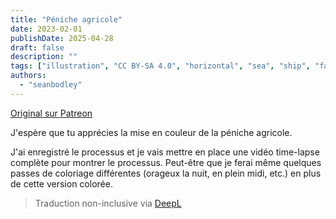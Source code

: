 ```yaml
---
title: "Péniche agricole"
date: 2023-02-01
publishDate: 2025-04-28
draft: false
description: ""
tags: ["illustration", "CC BY-SA 4.0", "horizontal", "sea", "ship", "farming", "wind turbine"]
authors:
  - "seanbodley"
---
```


[Original sur Patreon](https://www.patreon.com/posts/painted-farming-78049477)

J'espère que tu apprécies la mise en couleur de la péniche agricole.

J'ai enregistré le processus et je vais mettre en place une vidéo time-lapse complète pour montrer le processus. Peut-être que je ferai même quelques passes de coloriage différentes (orageux la nuit, en plein midi, etc.) en plus de cette version colorée.


> Traduction non-inclusive via [DeepL](https://www.deepl.com/translator)

